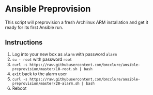 # Ansible Preprovision

This script will preprovision a fresh Archlinux ARM installation and get it ready for its first Ansible run.

## Instructions

1. Log into your new box as `alarm` with password `alarm`
2. `su - root` with password `root`
3. `curl -s https://raw.githubusercontent.com/bmcclure/ansible-preprovision/master/10-root.sh | bash`
4. `exit` back to the alarm user
5. `curl -s https://raw.githubusercontent.com/bmcclure/ansible-preprovision/master/20-alarm.sh | bash`
6. Reboot
